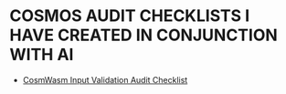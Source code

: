 # COSMOS AUDIT CHECKLISTS I HAVE CREATED IN CONJUNCTION WITH AI
- [CosmWasm Input Validation Audit Checklist](./input_validation.md)
